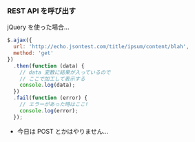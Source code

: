 ### REST API を呼び出す

jQuery を使った場合...

```javascript
$.ajax({
  url: 'http://echo.jsontest.com/title/ipsum/content/blah',
  method: 'get'
})
  .then(function (data) {
    // data 変数に結果が入っているので
    // ここで加工して表示する
    console.log(data);
  })
  .fail(function (error) {
    // エラーがあった時はここ!
    console.log(error);
  });
```

* 今日は POST とかはやりません...
